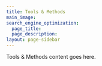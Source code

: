 ```yaml
---
title: Tools & Methods
main_image: 
search_engine_optimization:
  page_title:
  page_description:
layout: page-sidebar
---
```


Tools & Methods content goes here.

